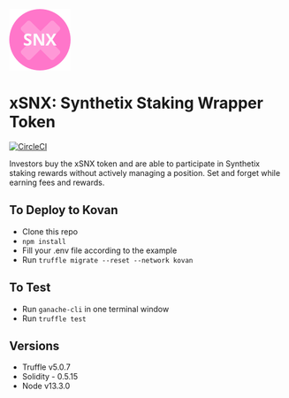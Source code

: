 <img src="./xsnx.png">


# xSNX: Synthetix Staking Wrapper Token
[![CircleCI](https://circleci.com/gh/xtokenmarket/xsnx.svg?style=svg)](https://circleci.com/gh/xtokenmarket/xsnx)

Investors buy the xSNX token and are able to participate in Synthetix staking rewards without actively managing a position. Set and forget while earning fees and rewards.

## To Deploy to Kovan
- Clone this repo
- `npm install`
- Fill your .env file according to the example
- Run `truffle migrate --reset --network kovan`

## To Test
- Run `ganache-cli` in one terminal window
- Run `truffle test`

## Versions
- Truffle v5.0.7
- Solidity - 0.5.15
- Node v13.3.0
